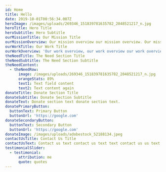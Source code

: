 ```yaml
---
id: Home
title: Hello
date: 2019-10-01T00:56:34.007Z
heroImage: /images/uploads/269346_151839781635782_2048521217_n.jpg
heroTitle: Hero Title
heroSubtitle: Hero Subtitle
ourMissionTitle: Our Mission Title
ourMissionOverview: Our mission overview our mission overview. Our mission overview.
ourWorkTitle: Our Work Title
ourWorkOverview: 'Our work overview, our work overview our work overview. Our work overview.'
theNeedTitle: The Need Section Title
theNeedSubtitle: The Need Section Subtitle
theNeedContent:
  - theNeedRow:
      image: /images/uploads/269346_151839781635782_2048521217_n.jpg
      orangeStats: 89%
      text1: Text field content
      text2: Text content again
donateTitle: Donate Section Title
donateSubtitle: Donate Section Subtitle
donateText: Donate section text donate section text.
donatePrimaryButton:
  buttonText: Primary Button
  buttonUrl: 'https://google.com'
donateSecondaryButton:
  buttonText: Secondary Button
  buttonUrl: 'https://google.com'
donateImage: /images/uploads/adobestock_52188134.jpeg
contactUsTitle: Contact Us Title
contactUsText: Contact us text contact us text text contact us us text.
testimonialSlider:
  - testimonial:
      attribution: me
      quote: quotes
---
```



